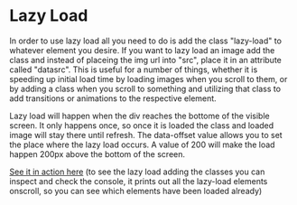 Lazy Load
======

In order to use lazy load all you need to do is add the class "lazy-load" to whatever element you desire. If you want to lazy load an image add the class and instead of placeing the img url into "src", place it in an attribute called "datasrc". This is useful for a number of things, whether it is speeding up initial load time by loading images when you scroll to them, or by adding a class when you scroll to something and utilizing that class to add transitions or animations to the respective element.

Lazy load will happen when the div reaches the bottome of the visible screen. It only happens once, so once it is loaded the class and loaded image will stay there until refresh. The data-offset value allows you to set the place where the lazy load occurs. A value of 200 will make the load happen 200px above the bottom of the screen.

[See it in action here](http://htmlpreview.github.io/?https://github.com/enochchu/lrdcom-recipes/blob/master/lazy-load/lazy_load.html)
(to see the lazy load adding the classes you can inspect and check the console, it prints out all the lazy-load elements onscroll, so you can see which elements have been loaded already)
